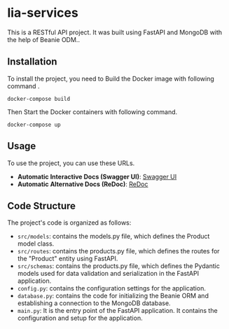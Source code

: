 # lia-services

This is a RESTful API project. It was built using FastAPI and MongoDB with the help of Beanie ODM..

## Installation

To install the project, you need to Build the Docker image with following command .
```docker
docker-compose build
```
Then Start the Docker containers with following command.
```docker
docker-compose up
```

## Usage

To use the project, you can use these URLs.
- **Automatic Interactive Docs (Swagger UI)**: [Swagger UI](https://fastapi-template-project.com/docs)
- **Automatic Alternative Docs (ReDoc)**: [ReDoc](https://fastapi-template-project.com/redoc)


## Code Structure

The project's code is organized as follows:

- `src/models`: contains the models.py file, which defines the Product model class.
- `src/routes`: contains the products.py file, which defines the routes for the "Product" entity using FastAPI.
- `src/schemas`: contains the products.py file, which defines the Pydantic models used for data validation and serialization in the FastAPI application.
- `config.py`: contains the configuration settings for the application.
- `database.py`: contains the code for initializing the Beanie ORM and establishing a connection to the MongoDB database.
- `main.py`: It is the entry point of the FastAPI application. It contains the configuration and setup for the application.



